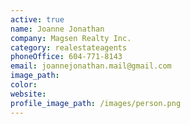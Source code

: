 ```yaml
---
active: true
name: Joanne Jonathan
company: Magsen Realty Inc.
category: realestateagents
phoneOffice: 604-771-8143
email: joannejonathan.mail@gmail.com
image_path:
color:
website:
profile_image_path: /images/person.png
---
```



